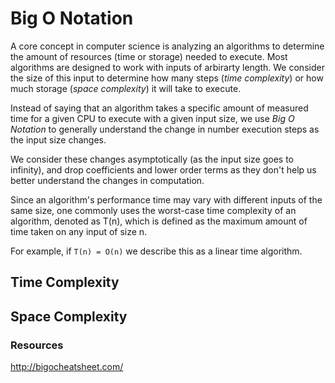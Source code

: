 # Big O Notation

A core concept in computer science is analyzing an algorithms to determine the amount of resources (time or storage) needed to execute. Most algorithms are designed to work with inputs of arbirarty length. We consider the size of this input to determine how many steps (*time complexity*) or how much storage (*space complexity*) it will take to execute.

Instead of saying that an algorithm takes a specific amount of measured time for a given CPU to execute with a given input size, we use *Big O Notation* to generally understand the change in number execution steps as the input size changes.

We consider these changes asymptotically (as the input size goes to infinity), and drop coefficients and lower order terms as they don't help us better understand the changes in computation.

Since an algorithm's performance time may vary with different inputs of the same size, one commonly uses the worst-case time complexity of an algorithm, denoted as T(n), which is defined as the maximum amount of time taken on any input of size n.

For example, if `T(n) = O(n)` we describe this as a linear time algorithm.



## Time Complexity

## Space Complexity



### Resources

http://bigocheatsheet.com/
